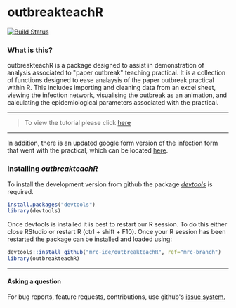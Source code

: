 # outbreakteachR

[![Build Status](https://travis-ci.org/OJWatson/outbreakteachR.png?branch=master)](https://travis-ci.org/OJWatson/outbreakteachR)

### What is this?

outbreakteachR is a package designed to assist in demonstration of analysis associated to "paper outbreak" teaching practical. It is a collection of functions designed to ease analaysis of the paper outbreak practical within R. This includes importing and cleaning data from an excel sheet, viewing the infection network, visualising the outbreak as an animation, and calculating the epidemiological parameters associated with the practical.

***
> To view the tutorial please click [here](https://cdn.rawgit.com/mrc-ide/outbreakteachR/27e1780/tutorials/outbreakteachR-package-tutorial.html)

***

In addition, there is an updated google form version of the infection form that went with the practical, which can be located [here](https://drive.google.com/open?id=0B0-wM-jL1G-Sb2NiRU1DbDJWZGs).

### Installing *outbreakteachR*

To install the development version from github the package [*devtools*](https://github.com/hadley/devtools) is required.

```r
install.packages("devtools")
library(devtools)
```
Once devtools is installed it is best to restart our R session. To do this either close RStudio or restart R (ctrl + shift + F10). Once your R session
has been restarted the package can be installed and loaded using:

```r
devtools::install_github("mrc-ide/outbreakteachR", ref="mrc-branch")
library(outbreakteachR)
```

***

#### Asking a question

For bug reports, feature requests, contributions, use github's [issue system.](https://github.com/mrc-ide/outbreakteachR/issues)
